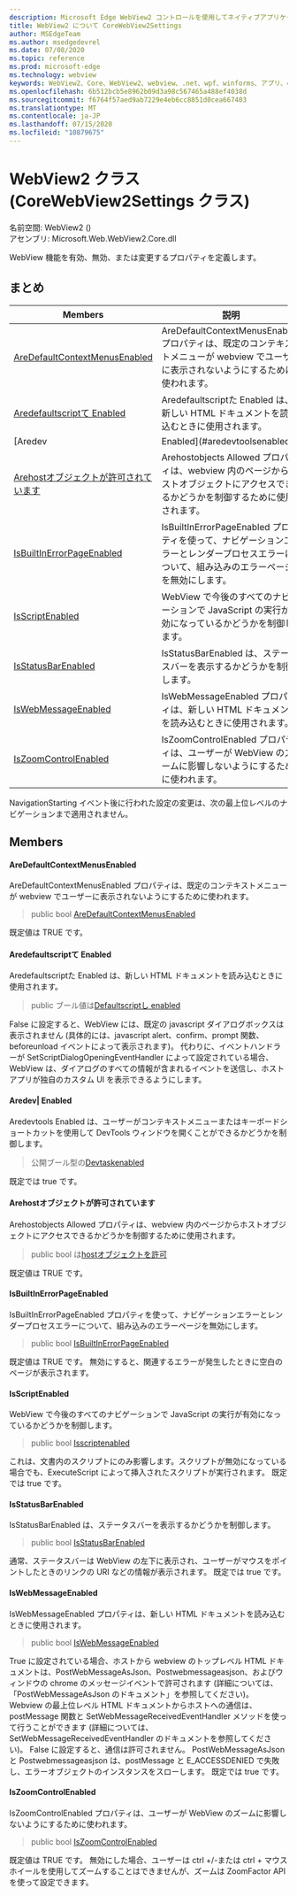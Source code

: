 ```yaml
---
description: Microsoft Edge WebView2 コントロールを使用してネイティブアプリケーションに web 技術 (HTML、CSS、JavaScript) を埋め込む
title: WebView2 について CoreWebView2Settings
author: MSEdgeTeam
ms.author: msedgedevrel
ms.date: 07/08/2020
ms.topic: reference
ms.prod: microsoft-edge
ms.technology: webview
keywords: WebView2、Core、WebView2、webview、.net、wpf、winforms、アプリ、edge、CoreWebView2、CoreWebView2Controller、browser control、edge html、Microsoft の WebView2。 CoreWebView2Settings。
ms.openlocfilehash: 6b512bcb5e8962b09d3a98c567465a488ef4038d
ms.sourcegitcommit: f6764f57aed9ab7229e4eb6cc8851d0cea667403
ms.translationtype: MT
ms.contentlocale: ja-JP
ms.lasthandoff: 07/15/2020
ms.locfileid: "10879675"
---
```

# WebView2 クラス (CoreWebView2Settings クラス) 

名前空間: WebView2 () \
アセンブリ: Microsoft.Web.WebView2.Core.dll

WebView 機能を有効、無効、または変更するプロパティを定義します。

## まとめ

 Members                        | 説明
--------------------------------|---------------------------------------------
[AreDefaultContextMenusEnabled](#aredefaultcontextmenusenabled) | AreDefaultContextMenusEnabled プロパティは、既定のコンテキストメニューが webview でユーザーに表示されないようにするために使われます。
[Aredefaultscriptて Enabled](#aredefaultscriptdialogsenabled) | Aredefaultscriptた Enabled は、新しい HTML ドキュメントを読み込むときに使用されます。
[Aredev| Enabled](#aredevtoolsenabled) | Aredevtools Enabled は、ユーザーがコンテキストメニューまたはキーボードショートカットを使用して DevTools ウィンドウを開くことができるかどうかを制御します。
[Arehostオブジェクトが許可されています](#arehostobjectsallowed) | Arehostobjects Allowed プロパティは、webview 内のページからホストオブジェクトにアクセスできるかどうかを制御するために使用されます。
[IsBuiltInErrorPageEnabled](#isbuiltinerrorpageenabled) | IsBuiltInErrorPageEnabled プロパティを使って、ナビゲーションエラーとレンダープロセスエラーについて、組み込みのエラーページを無効にします。
[IsScriptEnabled](#isscriptenabled) | WebView で今後のすべてのナビゲーションで JavaScript の実行が有効になっているかどうかを制御します。
[IsStatusBarEnabled](#isstatusbarenabled) | IsStatusBarEnabled は、ステータスバーを表示するかどうかを制御します。
[IsWebMessageEnabled](#iswebmessageenabled) | IsWebMessageEnabled プロパティは、新しい HTML ドキュメントを読み込むときに使用されます。
[IsZoomControlEnabled](#iszoomcontrolenabled) | IsZoomControlEnabled プロパティは、ユーザーが WebView のズームに影響しないようにするために使われます。

NavigationStarting イベント後に行われた設定の変更は、次の最上位レベルのナビゲーションまで適用されません。

## Members

#### AreDefaultContextMenusEnabled 

AreDefaultContextMenusEnabled プロパティは、既定のコンテキストメニューが webview でユーザーに表示されないようにするために使われます。

> public bool [AreDefaultContextMenusEnabled](#aredefaultcontextmenusenabled)

既定値は TRUE です。

#### Aredefaultscriptて Enabled 

Aredefaultscriptた Enabled は、新しい HTML ドキュメントを読み込むときに使用されます。

> public ブール値は[Defaultscriptし enabled](#aredefaultscriptdialogsenabled)

False に設定すると、WebView には、既定の javascript ダイアログボックスは表示されません (具体的には、javascript alert、confirm、prompt 関数、beforeunload イベントによって表示されます)。 代わりに、イベントハンドラーが SetScriptDialogOpeningEventHandler によって設定されている場合、WebView は、ダイアログのすべての情報が含まれるイベントを送信し、ホストアプリが独自のカスタム UI を表示できるようにします。

#### Aredev| Enabled 

Aredevtools Enabled は、ユーザーがコンテキストメニューまたはキーボードショートカットを使用して DevTools ウィンドウを開くことができるかどうかを制御します。

> 公開ブール型の[Devtaskenabled](#aredevtoolsenabled)

既定では true です。

#### Arehostオブジェクトが許可されています 

Arehostobjects Allowed プロパティは、webview 内のページからホストオブジェクトにアクセスできるかどうかを制御するために使用されます。

> public bool は[hostオブジェクトを許可](#arehostobjectsallowed)

既定値は TRUE です。

#### IsBuiltInErrorPageEnabled 

IsBuiltInErrorPageEnabled プロパティを使って、ナビゲーションエラーとレンダープロセスエラーについて、組み込みのエラーページを無効にします。

> public bool [IsBuiltInErrorPageEnabled](#isbuiltinerrorpageenabled)

既定値は TRUE です。 無効にすると、関連するエラーが発生したときに空白のページが表示されます。

#### IsScriptEnabled 

WebView で今後のすべてのナビゲーションで JavaScript の実行が有効になっているかどうかを制御します。

> public bool [Isscriptenabled](#isscriptenabled)

これは、文書内のスクリプトにのみ影響します。スクリプトが無効になっている場合でも、ExecuteScript によって挿入されたスクリプトが実行されます。 既定では true です。

#### IsStatusBarEnabled 

IsStatusBarEnabled は、ステータスバーを表示するかどうかを制御します。

> public bool [IsStatusBarEnabled](#isstatusbarenabled)

通常、ステータスバーは WebView の左下に表示され、ユーザーがマウスをポイントしたときのリンクの URI などの情報が表示されます。 既定では true です。

#### IsWebMessageEnabled 

IsWebMessageEnabled プロパティは、新しい HTML ドキュメントを読み込むときに使用されます。

> public bool [IsWebMessageEnabled](#iswebmessageenabled)

True に設定されている場合、ホストから webview のトップレベル HTML ドキュメントは、PostWebMessageAsJson、Postwebmessageasjson、およびウィンドウの chrome のメッセージイベントで許可されます (詳細については、「PostWebMessageAsJson のドキュメント」を参照してください)。 Webview の最上位レベル HTML ドキュメントからホストへの通信は、postMessage 関数と SetWebMessageReceivedEventHandler メソッドを使って行うことができます (詳細については、SetWebMessageReceivedEventHandler のドキュメントを参照してください)。 False に設定すると、通信は許可されません。 PostWebMessageAsJson と Postwebmessageasjson は、postMessage と E_ACCESSDENIED で失敗し、エラーオブジェクトのインスタンスをスローします。 既定では true です。

#### IsZoomControlEnabled 

IsZoomControlEnabled プロパティは、ユーザーが WebView のズームに影響しないようにするために使われます。

> public bool [IsZoomControlEnabled](#iszoomcontrolenabled)

既定値は TRUE です。 無効にした場合、ユーザーは ctrl +/-または ctrl + マウスホイールを使用してズームすることはできませんが、ズームは ZoomFactor API を使って設定できます。

